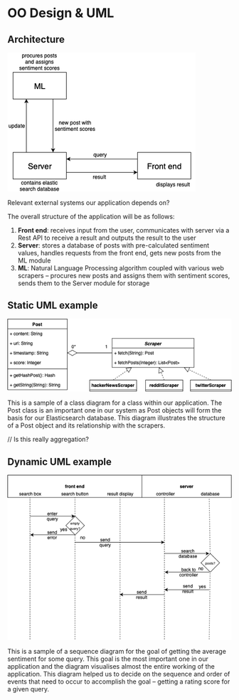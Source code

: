 # OO Design & UML
## Architecture
![High-level architecture diagram](includes/high-level.png)

Relevant external systems our application depends on?

The overall structure of the application will be as follows:
1. **Front end**: receives input from the user, communicates with server via a Rest API to receive a result and outputs the result to the user
1. **Server**: stores a database of posts with pre-calculated sentiment values, handles requests from the front end, gets new posts from the ML module
1. **ML**: Natural Language Processing algorithm coupled with various web scrapers – procures new posts and assigns them with sentiment scores, sends them to the Server module for storage

## Static UML example
![Class diagram](includes/class-diagram.png)

This is a sample of a class diagram for a class within our application. The Post class is an important one in our system as Post objects will form the basis for our Elasticsearch database. This diagram illustrates the structure of a Post object and its relationship with the scrapers.

// Is this really aggregation?

## Dynamic UML example
![Sequence diagram](includes/sequence-diagram.png)

This is a sample of a sequence diagram for the goal of getting the average sentiment for some query. This goal is the most important one in our application and the diagram visualises almost the entire working of the application. This diagram helped us to decide on the sequence and order of events that need to occur to accomplish the goal – getting a rating score for a given query.
